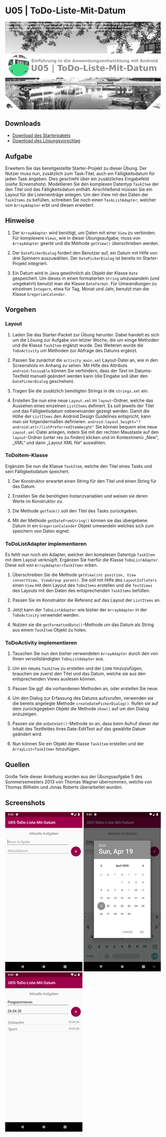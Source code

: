 # U05 | ToDo-Liste-Mit-Datum

![Cover für die fünfte Übungsaufgabe](./docs/cover.png)

## Downloads

- [Download des Starterpakets](https://github.com/Android-Regensburg/U05-ToDo-Liste-Mit-Datum/archive/master.zip)
- [Download des Lösungsvorschlag](https://github.com/Android-Regensburg/U05-ToDo-Liste-Mit-Datum/archive/solution.zip)


## Aufgabe

Erweitern Sie das bereitgestellte Starter-Projekt zu dieser Übung. Der Nutzer muss nun, zusätzlich zum Task-Titel, auch ein Fälligkeitsdatum für jeden Task angeben. Dies geschieht über ein zusätzliches Eingabefeld (*siehe Screenshots*). Modellieren Sie den komplexen Datentyp `TaskItem` der den Titel und das Fälligkeitsdatum enthält. Anschließend müssen Sie ein Layout für die Listeneinträge anlegen. Um den View mit den Daten der `TaskItems` zu befüllen, schreiben Sie noch einen `TaskListAdapter`, welcher von `ArrayAdapter` erbt und diesen erweitert.

## Hinweise

1. Der `ArrayAdapter` wird benötigt, um Daten mit einer `View` zu verbinden. Für komplexere `Views`, wie in dieser Übungsaufgabe, muss von `ArrayAdapter` geerbt und die Methode `getView()` überschrieben werden.

2. Der `DatePickerDialog` fordert den Benutzer auf, ein Datum mit Hilfe von drei Spinnern auszuwählen. Der `DatePickerDialog` ist bereits im Starter-Projekt integriert.

3. Ein Datum wird in Java gewöhnlich als Objekt der Klasse `Date` gespeichert. Um dieses in einen formatierten `String` umzuwandeln (und umgekehrt) benutzt man die Klasse `DateFormat`. Für Umwandlungen zu einzelnen `Integern`, etwa für Tag, Monat und Jahr, benutzt man die Klasse `GregorianCalendar`.

## Vorgehen

### Layout

1. Laden Sie das Starter-Packet zur Übung herunter. Dabei handelt es sich um die Lösung zur Aufgabe von letzter Woche, die um einige Methoden und die Klasse `TaskItem` ergänzt wurde. Des Weiteren wurde die `ToDoActivity` um Methoden zur Abfrage des Datums ergänzt.

2. Passen Sie zunächst die `activity_main.xml` Layout-Datei an, wie in den Screenshots im Anhang zu sehen. Mit Hilfe des Attributs `android:focusable` können Sie verhindern, dass der Text im Datums-Textfeld manuell geändert werden kann (die Eingabe soll über den `DatePickerDialog` geschehen).

3. Tragen Sie die zusätzlich benötigten Strings in die `strings.xml` ein.

4. Erstellen Sie nun eine neue `Layout.xml` im `layout`-Ordner, welche das Aussehen eines einzelnen `ListItems` definiert. Es soll jeweils der Titel und das Fälligkeitsdatum nebeneinander gezeigt werden. Damit die Höhe der `ListItems` den Android Design Guidelines entspricht, kann man sie folgendermaßen definieren: `android:layout_height="?android:attr/listPreferredItemHeight"` Sie können bequem eine neue `Layout.xml`-Datei anlegen, indem Sie mit der rechten Maustaste auf den `layout`-Ordner (unter res zu finden) klicken und im Kontextmenü „New“, „XML“ und dann „Layout XML file“ auswählen.

### ToDoItem-Klasse

Ergänzen Sie nun die Klasse `TaskItem`, welche den Titel eines Tasks und sein Fälligkeitsdatum speichert.

1. Der Konstruktor erwartet einen String für den Titel und einen String für das Datum.

2. Erstellen Sie die benötigten Instanzvariablen und weisen sie deren Werte im Konstruktor zu.

3. Die Methode `getTask()` soll den Titel des Tasks zurückgeben.

4. Mit der Methode `getDateFromString()` können sie das übergebene Datum in ein `GregorianCalender` Objekt umwandeln welches sich zum speichern von Daten eignet.

### ToDoListAdapter implementieren

Es fehlt nun noch ein Adapter, welcher den komplexen Datentyp `TaskItem` mit dem Layout verknüpft. Ergänzen Sie hierfür die Klasse `ToDoListAdapter`. Diese soll von `ArrayAdapter<TaskItem>` erben.

1. Überschreiben Sie die Methode `getView(int position, View convertView, ViewGroup parent)`. Sie soll mit Hilfe des `LayoutInflaters` einen `View` mit dem Layout des `ToDoItems` erstellen und die `TextViews` des Layouts mit den Daten des entsprechenden `TaskItems` befüllen.

2. Passen Sie im Konstruktor die Referenz auf das Layout der `ListItems` an.

3. Jetzt kann der `ToDoListAdapter` wie bisher der `ArrayAdapter` in der `ToDoActivity` verwendet werden.

4. Nutzen sie die `getFormattedDate()`-Methode um das Datum als String aus einem `TaskItem` Objekt zu holen.

### ToDoActivity implementieren

1. Tauschen Sie nun den bisher verwendeten `ArrayAdapter` durch den von Ihnen vervollständigten `ToDoListAdapter` aus.

2. Um ein neues `TaskItem` zu erstellen und der Liste hinzuzufügen, brauchen sie zuerst den Titel und das Datum, welche sie aus den entsprechenden Views auslesen können.

3. Passen Sie ggf. die vorhandenen Methoden an, oder erstellen Sie neue.

4. Um den Dialog zur Erfassung des Datums aufzurufen, verwenden sie die bereits angelegte Methode `createDatePickerDialog()`. Rufen sie auf dem zurückgegeben Objekt die Methode `show()` auf um den Dialog anzuzeigen.

5. Passen sie die `onDateSet()`-Methode so an, dass beim Aufruf dieser der Inhalt des Textfeldes ihres Date-EditText auf das gewählte Datum geändert wird.

6. Nun können Sie ein Objekt der Klasse `TaskItem` erstellen und der `ArrayList<TaskItem>` hinzufügen.

## Quellen

Große Teile dieser Anleitung wurden aus der Übungsaufgabe 5 des Sommersemesters 2013 von Thomas Wagner übernommen, welche von Thomas Wilhelm und Jonas Roberts überarbeitet wurden.

## Screenshots

<img src="./docs/screenshot1.png" alt="Startbildschirm der App" width="250"/>

<img src="./docs/screenshot2.png" alt="Startbildschirm und Eingabe der App" width="250"/>

<img src="./docs/screenshot3.png" alt="Startbildschirm und ListView Anzeige der App" width="250"/>
